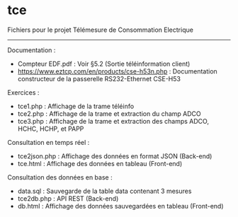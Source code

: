 # tce
Fichiers pour le projet Télémesure de Consommation Electrique
______________________________________________________________

Documentation :
- Compteur EDF.pdf : Voir §5.2 (Sortie téléinformation client)
- https://www.eztcp.com/en/products/cse-h53n.php : Documentation constructeur de la passerelle RS232-Ethernet CSE-H53

Exercices : 
- tce1.php : Affichage de la trame téléinfo
- tce2.php : Affichage de la trame et extraction du champ ADCO
- tce3.php : Affichage de la trame et extraction des champs ADCO, HCHC, HCHP, et PAPP

Consultation en temps réel : 
- tce2json.php : Affichage des données en format JSON (Back-end)
- tce.html : Affichage des données en tableau (Front-end)

Consultation des données en base :
- data.sql : Sauvegarde de la table data contenant 3 mesures
- tce2db.php : API REST (Back-end)
- db.html : Affichage des données sauvegardées en tableau (Front-end)
